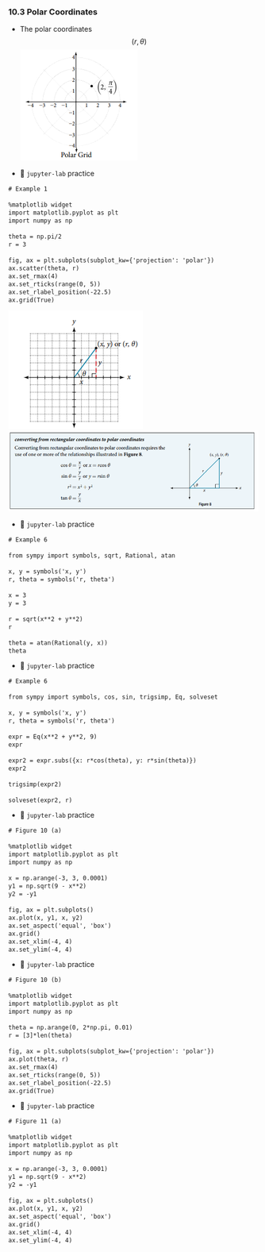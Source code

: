 ### 10.3 Polar Coordinates

- The polar coordinates
$$ (r, \theta) $$ 
![Figure 2](./ch10-03-fig2.png)

- 🎯 `jupyter-lab` practice

```
# Example 1

%matplotlib widget
import matplotlib.pyplot as plt
import numpy as np

theta = np.pi/2
r = 3

fig, ax = plt.subplots(subplot_kw={'projection': 'polar'})
ax.scatter(theta, r)
ax.set_rmax(4)
ax.set_rticks(range(0, 5))
ax.set_rlabel_position(-22.5)
ax.grid(True)
```

![Figure 5](./ch10-03-fig5.png)
![Summary 2](./ch10-03-sum2.png)

- 🎯 `jupyter-lab` practice

```
# Example 6

from sympy import symbols, sqrt, Rational, atan

x, y = symbols('x, y')
r, theta = symbols('r, theta')

x = 3
y = 3

r = sqrt(x**2 + y**2)
r

theta = atan(Rational(y, x))
theta
```

- 🎯 `jupyter-lab` practice

```
# Example 6

from sympy import symbols, cos, sin, trigsimp, Eq, solveset

x, y = symbols('x, y')
r, theta = symbols('r, theta')

expr = Eq(x**2 + y**2, 9)
expr

expr2 = expr.subs({x: r*cos(theta), y: r*sin(theta)})
expr2

trigsimp(expr2)

solveset(expr2, r)
```

- 🎯 `jupyter-lab` practice

```
# Figure 10 (a)

%matplotlib widget
import matplotlib.pyplot as plt
import numpy as np

x = np.arange(-3, 3, 0.0001)
y1 = np.sqrt(9 - x**2)
y2 = -y1

fig, ax = plt.subplots()
ax.plot(x, y1, x, y2)
ax.set_aspect('equal', 'box')
ax.grid()
ax.set_xlim(-4, 4)
ax.set_ylim(-4, 4)
```

- 🎯 `jupyter-lab` practice

```
# Figure 10 (b)

%matplotlib widget
import matplotlib.pyplot as plt
import numpy as np

theta = np.arange(0, 2*np.pi, 0.01)
r = [3]*len(theta)

fig, ax = plt.subplots(subplot_kw={'projection': 'polar'})
ax.plot(theta, r)
ax.set_rmax(4)
ax.set_rticks(range(0, 5))
ax.set_rlabel_position(-22.5)
ax.grid(True)
```

- 🎯 `jupyter-lab` practice

```
# Figure 11 (a)

%matplotlib widget
import matplotlib.pyplot as plt
import numpy as np

x = np.arange(-3, 3, 0.0001)
y1 = np.sqrt(9 - x**2)
y2 = -y1

fig, ax = plt.subplots()
ax.plot(x, y1, x, y2)
ax.set_aspect('equal', 'box')
ax.grid()
ax.set_xlim(-4, 4)
ax.set_ylim(-4, 4)
```
